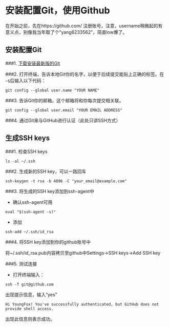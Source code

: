 # 安装配置Git，使用Github

在开始之前，先在https://github.com/ 注册账号，注意，username稍微起的有意义点，别像我当年取了个“yang6233562”，简直low爆了。

## 安装配置Git
###1. [下载安装最新版的Git](http://git-scm.com/downloads)

###2. 打开终端，告诉本地Git你的名字，以便于后续提交能贴上正确的标签。在`~$`后输入以下代码：

```
git config --global user.name "YOUR NAME"
```

###3. 告诉Git你的邮箱，这个邮箱将和你每次提交相关联。

```
git config --global user.email "YOUR EMAIL ADDRESS"
```

###4. 通过Git来与GitHub进行认证（此处只讲SSH方式）


## 生成SSH keys
###1. 检查SSH keys

```
ls -al ~/.ssh
```

###2. 生成新的SSH key，可以一路回车

```
ssh-keygen -t rsa -b 4096 -C "your_email@example.com"
```



###3. 将生成的SSH key添加到ssh-agent中

* 确认ssh-agent可用

```
eval "$(ssh-agent -s)"
```

* 添加

```
ssh-add ~/.ssh/id_rsa
```

###4. 将SSH key添加到你的github账号中

将~/.ssh/id_rsa.pub内容拷贝至github中Settings->SSH keys->Add SSH key

###5. 测试连接

* 打开终端输入：

```
ssh -T git@github.com
```

出现提示信息，输入“yes”

```
Hi YoungFox! You've successfully authenticated, but GitHub does not provide shell access.
```

出现此信息则表示成功。

